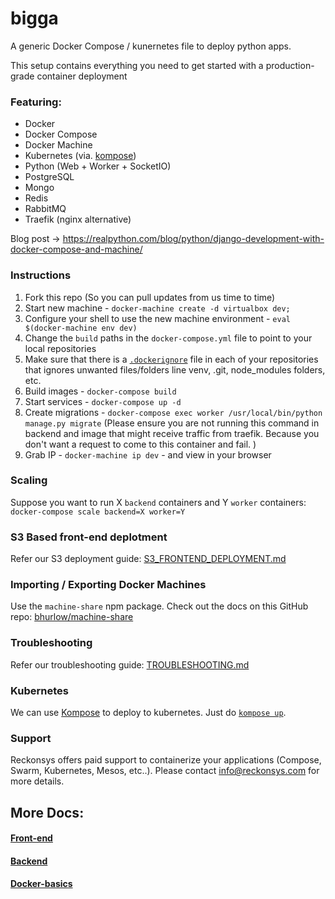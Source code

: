 # bigga

A generic Docker Compose / kunernetes file to deploy python apps.

This setup contains everything you need to get started with a production-grade container deployment

### Featuring:

- Docker
- Docker Compose
- Docker Machine
- Kubernetes (via. [kompose](https://kompose.io/))
- Python (Web + Worker + SocketIO)
- PostgreSQL
- Mongo
- Redis
- RabbitMQ
- Traefik (nginx alternative)

Blog post -> https://realpython.com/blog/python/django-development-with-docker-compose-and-machine/


### Instructions

1. Fork this repo (So you can pull updates from us time to time)
1. Start new machine - `docker-machine create -d virtualbox dev;`
1. Configure your shell to use the new machine environment - `eval $(docker-machine env dev)`
1. Change the `build` paths in the `docker-compose.yml` file to point to your local repositories
1. Make sure that there is a [`.dockerignore`](.dockerignore) file in each of your repositories that ignores unwanted files/folders line venv, .git, node_modules folders, etc.
1. Build images - `docker-compose build`
1. Start services - `docker-compose up -d`
1. Create migrations - `docker-compose exec worker /usr/local/bin/python manage.py migrate` (Please ensure you are not running this command in backend and image that might receive traffic from traefik. Because you don't want a request  to come to this container and fail. )
1. Grab IP - `docker-machine ip dev` - and view in your browser


### Scaling

Suppose you want to run X `backend` containers and Y `worker` containers: `docker-compose scale backend=X worker=Y`


### S3 Based front-end deplotment

Refer our S3 deployment guide: [S3_FRONTEND_DEPLOYMENT.md](S3_FRONTEND_DEPLOYMENT.md)


### Importing / Exporting Docker Machines

Use the `machine-share` npm package. Check out the docs on this GitHub repo: [bhurlow/machine-share](https://github.com/bhurlow/machine-share)


### Troubleshooting

Refer our troubleshooting guide: [TROUBLESHOOTING.md](TROUBLESHOOTING.md)

### Kubernetes

We can use [Kompose](https://kompose.io/) to deploy to kubernetes. Just do [`kompose up`](https://kompose.io/getting-started/).

### Support

Reckonsys offers paid support to containerize your applications (Compose, Swarm, Kubernetes, Mesos, etc..). Please contact [info@reckonsys.com](mailto:info@reckonsys.com) for more details.

## More Docs:

#### [Front-end](https://github.com/reckonsys/bigga/blob/master/docs/Frontend.md)
#### [Backend](https://github.com/reckonsys/bigga/blob/master/docs/Backend.md)
#### [Docker-basics](https://github.com/reckonsys/bigga/blob/master/docs/Docker-container-basics.md)
